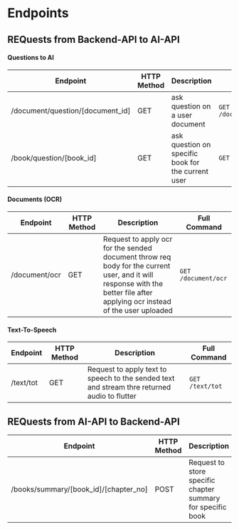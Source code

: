 # Endpoints

## REQuests from Backend-API to AI-API

#### Questions to AI

| Endpoint                        | HTTP Method | Description                                        | Full Command                          |
| ------------------------------- | ----------- | -------------------------------------------------- | ------------------------------------- |
| /document/question/[document_id] | GET         | ask question on a user document                    | `GET /document/question/[document_id]` |
| /book/question/[book_id]         | GET         | ask question on specific book for the current user | `GET /book/question/[book_id]`         |

#### Documents (OCR)

| Endpoint      | HTTP Method | Description                                                                                                                                                                 | Full Command        |
| ------------- | ----------- | --------------------------------------------------------------------------------------------------------------------------------------------------------------------------- | ------------------- |
| /document/ocr | GET         | Request to apply ocr for the sended document throw req body for the current user, and it will response with the better file after applying ocr instead of the user uploaded | `GET /document/ocr` |

#### Text-To-Speech

| Endpoint  | HTTP Method | Description                                                                                  | Full Command    |
| --------- | ----------- | -------------------------------------------------------------------------------------------- | --------------- |
| /text/tot | GET         | Request to apply text to speech to the sended text and stream thre returned audio to flutter | `GET /text/tot` |

## REQuests from AI-API to Backend-API

| Endpoint                              | HTTP Method | Description                                                 | Full Command                                |
| ------------------------------------- | ----------- | ----------------------------------------------------------- | ------------------------------------------- |
| /books/summary/[book_id]/[chapter_no] | POST        | Request to store specific chapter summary for specific book | `POST /book/summary/[book_id]/[chapter_no]` |
